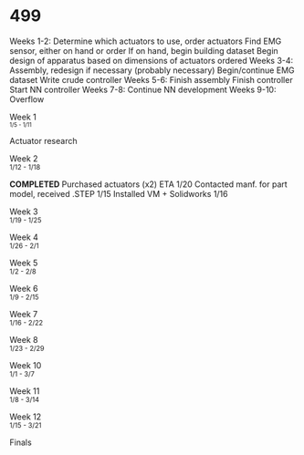 # 499

Weeks 1-2: Determine which actuators to use, order actuators
Find EMG sensor, either on hand or order If on hand, begin building dataset Begin design of apparatus based on dimensions of actuators ordered
Weeks 3-4: Assembly, redesign if necessary (probably necessary)
Begin/continue EMG dataset Write crude controller
Weeks 5-6: Finish assembly Finish controller Start NN controller
Weeks 7-8: Continue NN development
Weeks 9-10: Overflow

Week 1<br>
<sub><sup>1/5 - 1/11</sub></sup>

Actuator research

Week 2<br>
<small>1/12 - 1/18</small>

**COMPLETED**
Purchased actuators (x2) ETA 1/20
Contacted manf. for part model, received .STEP 1/15
Installed VM + Solidworks 1/16


Week 3<br>
<small>1/19 - 1/25</small>



Week 4<br>
<small>1/26 - 2/1</small>


Week 5<br>
<small>1/2 - 2/8</small>


Week 6<br>
<small>1/9 - 2/15</small>


Week 7<br>
<small>1/16 - 2/22</small>


Week 8<br>
<small>1/23 - 2/29</small>


Week 10<br>
<small>1/1 - 3/7</small>


Week 11<br>
<small>1/8 - 3/14</small>


Week 12<br>
<small>1/15 - 3/21</small>

Finals
